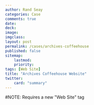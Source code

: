 ```yaml
---
author: Rand Seay
categories: Case
comments: true
date: 
deck: 
image: 
imgclass: 
layout: post
permalink: /cases/archives-coffeehouse
published: false
sitemap:
    lastmod: 
    priority: 
tags: [Web Site]
title: "Archives Coffeehouse Website"
twitter: 
    card: "summary"
---
```


#NOTE: Requires a new "Web Site" tag
